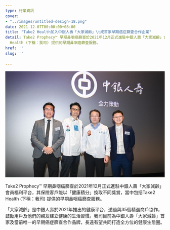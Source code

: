 ```yaml
---
type: 行業資訊
cover:
- "../images/untitled-design-18.png"
date: 2021-12-07T00:00:00+08:00
title: "Take2 Health加入中銀人壽「大家減齡」\t成首家早期癌症篩查合作企業"
detail: Take2 Prophecy™ 早期鼻咽癌篩查於2021年12月正式進駐中銀人壽「大家減齡」會員福利平台，其保險客戶能以「健康積分」換取不同獎賞，當中包括Take2
  Health (下稱：我司) 提供的早期鼻咽癌篩查服務。
href: ''
slug: ''

---
```

![](../images/picture2.jpg)

Take2 Prophecy™ 早期鼻咽癌篩查於2021年12月正式進駐中銀人壽「大家減齡」會員福利平台，其保險客戶能以「健康積分」換取不同獎賞，當中包括Take2 Health (下稱：我司) 提供的早期鼻咽癌篩查服務。

「大家減齡」是中銀人壽於2021年推出的健康平台，透過與35個精選商戶協作，鼓勵用戶及他們的親友建立健康的生活習慣。我司目前為中銀人壽「大家減齡」首家及當前唯一的早期癌症篩查合作品牌，長遠有望共同打造全方位的健康生態圈。